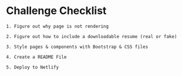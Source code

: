 # Challenge Checklist

    1. Figure out why page is not rendering

    2. Figure out how to include a downloadable resume (real or fake)

    3. Style pages & components with Bootstrap & CSS files

    4. Create a README File

    5. Deploy to Netlify